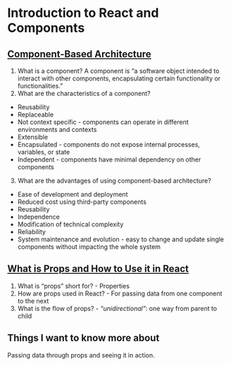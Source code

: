 # Introduction to React and Components

## [Component-Based Architecture](https://www.tutorialspoint.com/software_architecture_design/component_based_architecture.htm)

1. What is a component?
A component is “a software object intended to interact with other components, encapsulating certain functionality or functionalities.”
2. What are the characteristics of a component?

* Reusability
* Replaceable
* Not context specific - components can operate in different environments and contexts
* Extensible
* Encapsulated - components do not expose internal processes, variables, or state
* Independent - components have minimal dependency on other components

3. What are the advantages of using component-based architecture?

* Ease of development and deployment
* Reduced cost using third-party components
* Reusability
* Independence
* Modification of technical complexity
* Reliability
* System maintenance and evolution - easy to change and update single components without impacting the whole system

## [What is Props and How to Use it in React](https://itnext.io/what-is-props-and-how-to-use-it-in-react-da307f500da0#:~:text=%E2%80%9CProps%E2%80%9D%20is%20a%20special%20keyword,way%20from%20parent%20to%20child)

1. What is “props” short for? - Properties
2. How are props used in React? - For passing data from one component to the next
3. What is the flow of props? - *“unidirectional”*: one way from parent to child

## Things I want to know more about

Passing data through props and seeing it in action.
